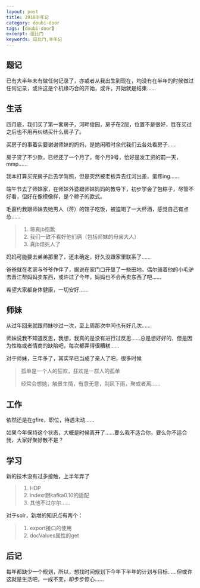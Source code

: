 ```yaml
---
layout: post
title: 2018半年记
category: doubi-door
tags: [doubi-door]
excerpt: 逗比门
keywords: 逗比门,半年记
---
```


## 题记
已有大半年未有做任何记录了，亦或者从我出生到现在，均没有在半年的时候做过任何记录，或许这是个机缘巧合的开始，或许，开始就是结束……

## 生活
四月底，我们买了第一套房子，河畔俊园，房子在2层，位置不是很好，胜在买过之后也不用再纠结买什么房子了。

买房子的事着实要谢谢师妹的妈妈，是她闲暇时余代我们去各处看房子……

房子贷了不少款，已经还了一个月了，每个月9号，恰好是发工资的前一天，mmp……

我本打算买完房子后去学驾照，但是突然被老板弄去红河出差，蛋疼ing……


端午节去了师妹家，在师妹外婆跟师妹妈妈的教导下，初步学会了包粽子，尽管不好看，但好在像模像样，是个粽子的款式。

毛嘉约我跟师妹去她男人（蒋）的馆子吃饭，被迫喝了一大杯酒，感觉自己有点怂……
>1. 蒋真jb抱歉
>2. 我们一致不看好他们俩（包括师妹的母亲大人）
>3. 真jb烦死人了

妈妈可能要去弟弟那里了，还未确定，好久没跟家里联系了……

爸爸就在老家与爷爷作伴了，据说在家门口开垦了一些田地，偶尔骑着他的小毛驴去晋江帮妈妈卖东西，或许过了今年，妈妈也不会再卖东西了吧……

希望大家都身体健康，一切安好……

## 师妹
从过年回来就跟师妹吵过一次，至上周那次中间也有好几次……

师妹说我不知道反思，我想，我真的是没有进行过反思……总是想好好的，但是因为性格或者情商的缺陷吧，每次都弄得很糟糕……

对于师妹，三年多了，其实早已当成了亲人了吧，很多时候
> 孤单是一个人的狂欢，狂欢是一群人的孤单
> 
> 经常会想她，触景生情，有意无意，刮风下雨，聚或者离……


## 工作
依然还是在gfire，职位，待遇未动……

如果今年保持这个状态，大概是时候离开了……要么我不适合你，要么你不适合我，大家好聚好散不是？

## 学习
新的技术没有过多接触，上半年弄了
>1. HDP
>2. indexr跟kafka0.10的适配
>3. 其他不过尔尔……

对于solr，新增的知识点有两个：
>1. export接口的使用
>2. docValues属性的get


## 后记
每年都缺少一个规划，所以，想找时间规划下今年下半年的计划与目标……但或许这就是生活吧，一成不变，却步步惊心……
